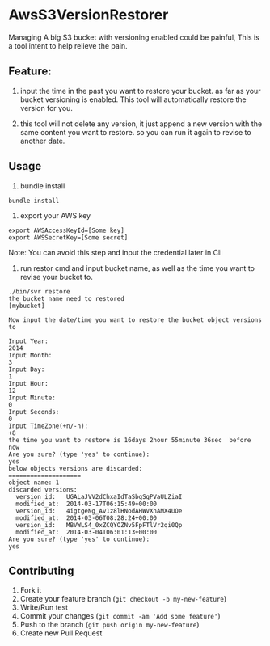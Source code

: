 # AwsS3VersionRestorer

Managing A big S3 bucket with versioning enabled could be painful, This is a tool intent to help relieve the pain.

## Feature:

1. input the time in the past you want to restore your bucket. as far as your bucket versioning is enabled. This tool will automatically restore the version for you. 

1. this tool will not delete any version, it just append a new version with the same content you want to restore. so you can run it again to revise to another date.


## Usage

1. bundle install

```
bundle install
```

1. export your AWS key

```
export AWSAccessKeyId=[Some key]
export AWSSecretKey=[Some secret]
```
Note: You can avoid this step and input the credential later in Cli

1. run restor cmd and input bucket name, as well as the time you want to revise your bucket to.

```
./bin/svr restore
the bucket name need to restored
[mybucket]

Now input the date/time you want to restore the bucket object versions to

Input Year:
2014
Input Month:
3
Input Day:
1
Input Hour:
12
Input Minute:
0
Input Seconds:
0
Input TimeZone(+n/-n):
+8
the time you want to restore is 16days 2hour 55minute 36sec  before now
Are you sure? (type 'yes' to continue): 
yes
below objects versions are discarded:
====================
object name: 1
discarded versions:
  version_id:   UGALaJVV2dChxaIdTaSbgSgPVaULZiaI
  modified_at:  2014-03-17T06:15:49+00:00
  version_id:   4igtgeNg_Av1z8lHNodAHWVXnAMX4UOe
  modified_at:  2014-03-06T08:28:24+00:00
  version_id:   MBVWLS4_0xZCQYOZNv5FpFTlVr2qi0Qp
  modified_at:  2014-03-04T06:01:13+00:00
Are you sure? (type 'yes' to continue): 
yes
```

## Contributing

1. Fork it
1. Create your feature branch (`git checkout -b my-new-feature`)
1. Write/Run test 
1. Commit your changes (`git commit -am 'Add some feature'`)
1. Push to the branch (`git push origin my-new-feature`)
1. Create new Pull Request
